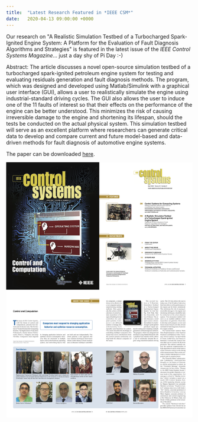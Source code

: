 ```yaml
---
title:  "Latest Research Featured in *IEEE CSM*"
date:   2020-04-13 09:00:00 +0000
---
```


Our research on "A Realistic Simulation Testbed of a Turbocharged Spark-Ignited Engine System: A Platform for the Evaluation of Fault Diagnosis Algorithms and Strategies" is featured in the latest issue of the *IEEE Control Systems Magazine*... just a day shy of Pi Day :-)

Abstract: The article discusses a novel open-source simulation testbed of a turbocharged spark-ignited petroleum engine system for testing and evaluating residuals generation and fault diagnosis methods. The program, which was designed and developed using Matlab/Simulink with a graphical user interface (GUI), allows a user to realistically simulate the engine using industrial-standard driving cycles. The GUI also allows the user to induce one of the 11 faults of interest so that their effects on the performance of the engine can be better understood. This minimizes the risk of causing irreversible damage to the engine and shortening its lifespan, should the tests be conducted on the actual physical system. This simulation testbed will serve as an excellent platform where researchers can generate critical data to develop and compare current and future model-based and data-driven methods for fault diagnosis of automotive engine systems.

The paper can be downloaded [here](https://ieeexplore.ieee.org/document/9036118).

<img src="/assets/Figures/IEEECSM.png" width="840">
